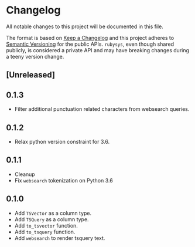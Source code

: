 # Changelog

All notable changes to this project will be documented in this file.

The format is based on [Keep a Changelog](http://keepachangelog.com/en/1.0.0/)
and this project adheres to [Semantic Versioning](http://semver.org/spec/v2.0.0.html)
for the public APIs. `rubysys`, even though shared publicly, is considered a private
API and may have breaking changes during a teeny version change.

## [Unreleased]

## 0.1.3

- Filter additional punctuation related characters from websearch queries.

## 0.1.2

- Relax python version constraint for 3.6.

## 0.1.1

- Cleanup
- Fix `websearch` tokenization on Python 3.6

## 0.1.0

- Add `TSVector` as a column type.
- Add `TSQuery` as a column type.
- Add `to_tsvector` function.
- Add `to_tsquery` function.
- Add `websearch` to render tsquery text.
